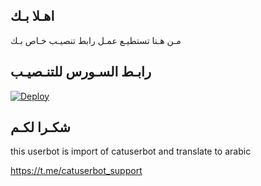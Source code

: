 ## اهـلا بـك
مـن هـنا تستطيـع عمـل رابط تنصيـب خـاص بـك

## رابـط السـورس للتنـصيـب

[![Deploy](https://www.herokucdn.com/deploy/button.svg)](https://heroku.com/deploy?template=https://github.com/Admiaad/jmthon)

## شكـرا لكـم 


this userbot is import of catuserbot and translate to arabic

https://t.me/catuserbot_support
